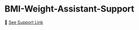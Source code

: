 # BMI-Weight-Assistant-Support

🔗 [See Support Link](https://lucky08.github.io/BMI-Weight-Assistant-Support/)

